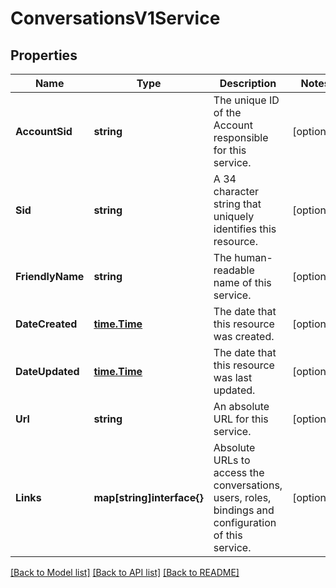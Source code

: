 # ConversationsV1Service

## Properties

Name | Type | Description | Notes
------------ | ------------- | ------------- | -------------
**AccountSid** | **string** | The unique ID of the Account responsible for this service. |[optional] 
**Sid** | **string** | A 34 character string that uniquely identifies this resource. |[optional] 
**FriendlyName** | **string** | The human-readable name of this service. |[optional] 
**DateCreated** | [**time.Time**](time.Time.md) | The date that this resource was created. |[optional] 
**DateUpdated** | [**time.Time**](time.Time.md) | The date that this resource was last updated. |[optional] 
**Url** | **string** | An absolute URL for this service. |[optional] 
**Links** | **map[string]interface{}** | Absolute URLs to access the conversations, users, roles, bindings and configuration of this service. |[optional] 

[[Back to Model list]](../README.md#documentation-for-models) [[Back to API list]](../README.md#documentation-for-api-endpoints) [[Back to README]](../README.md)


